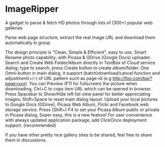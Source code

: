 ImageRipper
===========

A gadget to parse &amp; fetch HD photos through lots of (300+) popular web galleries


Parse web page structure, extract the real image URL and download them automatically in group

The design principle is "Clean, Simple & Efficient", easy to use, Smart Rename photo capability; with Picasa & GDrive (Google Docs) uploader.
Search and Create Web Folder/Album directly in TextBox of Cloud service dialog; type to search, press Create button to create album/folder.
One Omni-button in main dialog, it support (batch)download/cancel function and adjustment(+/-) of URL pattern such as page-id (e.g http://foo.com/bar?page=xxx).
You can Preview (F11 for fullscreen) the picture when downloading, Ctrl+C to copy item URL which can be opened in browser.
Press Spacebar to Show/Hide left list view panel for better appreciating images; Shift+Space to reset main dialog layout.
Upload your local pictures to Google Docs (GDrive), Picasa Web Album, Flickr and Facebook web storage service.
Press (Shift+) F4 to set your Picasa Album public or private in Picasa dialog. Super easy, this is a new feature!
For user convenience with always updated application package, add ClickOnce deployment support. (recommended)






If you have other pretty nice gallery sites to be shared, feel free to share them in discussions.

